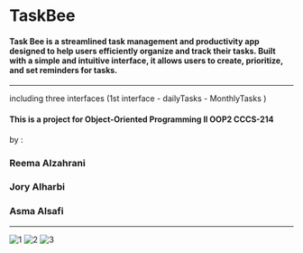 # TaskBee
#### Task Bee is a streamlined task management and productivity app designed to help users efficiently organize and track their tasks. Built with a simple and intuitive interface, it allows users to create, prioritize, and set reminders for tasks.
---
including three interfaces (1st interface - dailyTasks - MonthlyTasks ) 
#### This is a project for  Object-Oriented Programming II OOP2 CCCS-214
by :
### Reema Alzahrani 
### Jory Alharbi
### Asma Alsafi 
---
![1](https://github.com/user-attachments/assets/e1b053eb-c9c5-4696-9e2d-e587792e7809)
![2](https://github.com/user-attachments/assets/4d5a6b27-5499-43d3-8856-382336177bf6)
![3](https://github.com/user-attachments/assets/1432abc5-c51c-41f4-b4cb-a061c714a74d)
